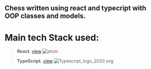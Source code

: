 ## Chess written using react and typecript with OOP classes and models.
# Main tech Stack used:
  > **React**. [view](https://reactjs.org/) ![atom](https://user-images.githubusercontent.com/65970612/191053120-127b5428-8740-4e10-8c90-a54cf3af287c.png)

  > **TypeScript.** [view](https://www.typescriptlang.org/) ![Typescript_logo_2020 svg](https://user-images.githubusercontent.com/65970612/191067384-f3737469-ee25-437a-9f1d-25b018d804ec.png)


##

